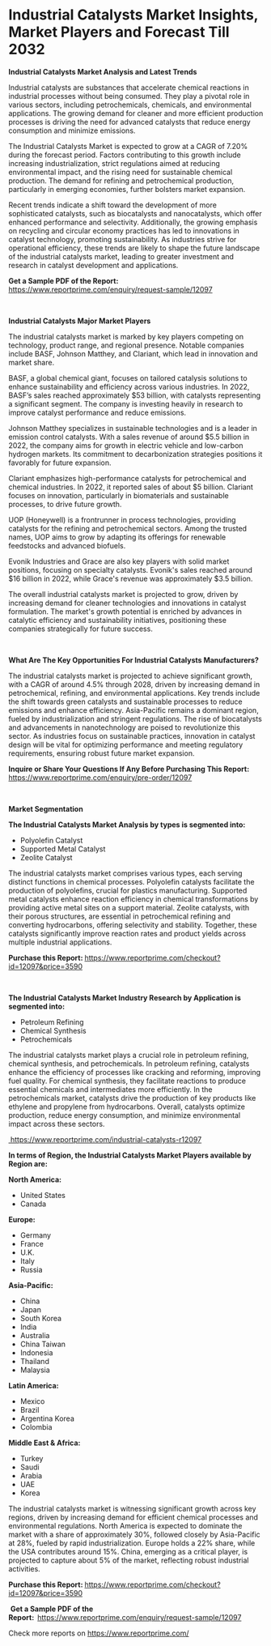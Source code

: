 <p><h1>Industrial Catalysts Market Insights, Market Players and Forecast Till 2032</h1></p><p><strong>Industrial Catalysts Market Analysis and Latest Trends</strong></p>
<p><p>Industrial catalysts are substances that accelerate chemical reactions in industrial processes without being consumed. They play a pivotal role in various sectors, including petrochemicals, chemicals, and environmental applications. The growing demand for cleaner and more efficient production processes is driving the need for advanced catalysts that reduce energy consumption and minimize emissions.</p><p>The Industrial Catalysts Market is expected to grow at a CAGR of 7.20% during the forecast period. Factors contributing to this growth include increasing industrialization, strict regulations aimed at reducing environmental impact, and the rising need for sustainable chemical production. The demand for refining and petrochemical production, particularly in emerging economies, further bolsters market expansion.</p><p>Recent trends indicate a shift toward the development of more sophisticated catalysts, such as biocatalysts and nanocatalysts, which offer enhanced performance and selectivity. Additionally, the growing emphasis on recycling and circular economy practices has led to innovations in catalyst technology, promoting sustainability. As industries strive for operational efficiency, these trends are likely to shape the future landscape of the industrial catalysts market, leading to greater investment and research in catalyst development and applications.</p></p>
<p><strong>Get a Sample PDF of the Report:&nbsp;</strong> <a href="https://www.reportprime.com/enquiry/request-sample/12097?utm_campaign=3257&utm_medium=2&utm_source=Github&utm_content=ia&utm_term=17032025&utm_id=industrial-catalysts">https://www.reportprime.com/enquiry/request-sample/12097</a></p>
<p>&nbsp;</p>
<p><strong>Industrial Catalysts Major Market Players</strong></p>
<p><p>The industrial catalysts market is marked by key players competing on technology, product range, and regional presence. Notable companies include BASF, Johnson Matthey, and Clariant, which lead in innovation and market share. </p><p>BASF, a global chemical giant, focuses on tailored catalysis solutions to enhance sustainability and efficiency across various industries. In 2022, BASF’s sales reached approximately $53 billion, with catalysts representing a significant segment. The company is investing heavily in research to improve catalyst performance and reduce emissions.</p><p>Johnson Matthey specializes in sustainable technologies and is a leader in emission control catalysts. With a sales revenue of around $5.5 billion in 2022, the company aims for growth in electric vehicle and low-carbon hydrogen markets. Its commitment to decarbonization strategies positions it favorably for future expansion.</p><p>Clariant emphasizes high-performance catalysts for petrochemical and chemical industries. In 2022, it reported sales of about $5 billion. Clariant focuses on innovation, particularly in biomaterials and sustainable processes, to drive future growth.</p><p>UOP (Honeywell) is a frontrunner in process technologies, providing catalysts for the refining and petrochemical sectors. Among the trusted names, UOP aims to grow by adapting its offerings for renewable feedstocks and advanced biofuels.</p><p>Evonik Industries and Grace are also key players with solid market positions, focusing on specialty catalysts. Evonik's sales reached around $16 billion in 2022, while Grace's revenue was approximately $3.5 billion.</p><p>The overall industrial catalysts market is projected to grow, driven by increasing demand for cleaner technologies and innovations in catalyst formulation. The market's growth potential is enriched by advances in catalytic efficiency and sustainability initiatives, positioning these companies strategically for future success.</p></p>
<p>&nbsp;</p>
<p><strong>What Are The Key Opportunities For Industrial Catalysts Manufacturers?</strong></p>
<p><p>The industrial catalysts market is projected to achieve significant growth, with a CAGR of around 4.5% through 2028, driven by increasing demand in petrochemical, refining, and environmental applications. Key trends include the shift towards green catalysts and sustainable processes to reduce emissions and enhance efficiency. Asia-Pacific remains a dominant region, fueled by industrialization and stringent regulations. The rise of biocatalysts and advancements in nanotechnology are poised to revolutionize this sector. As industries focus on sustainable practices, innovation in catalyst design will be vital for optimizing performance and meeting regulatory requirements, ensuring robust future market expansion.</p></p>
<p><strong>Inquire or Share Your Questions If Any Before Purchasing This Report:</strong> <a href="https://www.reportprime.com/enquiry/pre-order/12097?utm_campaign=3257&utm_medium=2&utm_source=Github&utm_content=ia&utm_term=17032025&utm_id=industrial-catalysts">https://www.reportprime.com/enquiry/pre-order/12097</a></p>
<p>&nbsp;</p>
<p><strong>Market Segmentation</strong></p>
<p><strong>The Industrial Catalysts Market Analysis by types is segmented into:</strong></p>
<p><ul><li>Polyolefin Catalyst</li><li>Supported Metal Catalyst</li><li>Zeolite Catalyst</li></ul></p>
<p><p>The industrial catalysts market comprises various types, each serving distinct functions in chemical processes. Polyolefin catalysts facilitate the production of polyolefins, crucial for plastics manufacturing. Supported metal catalysts enhance reaction efficiency in chemical transformations by providing active metal sites on a support material. Zeolite catalysts, with their porous structures, are essential in petrochemical refining and converting hydrocarbons, offering selectivity and stability. Together, these catalysts significantly improve reaction rates and product yields across multiple industrial applications.</p></p>
<p><strong>Purchase this Report:&nbsp;</strong><a href="https://www.reportprime.com/checkout?id=12097&price=3590&utm_campaign=3257&utm_medium=2&utm_source=Github&utm_content=ia&utm_term=17032025&utm_id=industrial-catalysts">https://www.reportprime.com/checkout?id=12097&price=3590</a></p>
<p>&nbsp;</p>
<p><strong>The Industrial Catalysts Market Industry Research by Application is segmented into:</strong></p>
<p><ul><li>Petroleum Refining</li><li>Chemical Synthesis</li><li>Petrochemicals</li></ul></p>
<p><p>The industrial catalysts market plays a crucial role in petroleum refining, chemical synthesis, and petrochemicals. In petroleum refining, catalysts enhance the efficiency of processes like cracking and reforming, improving fuel quality. For chemical synthesis, they facilitate reactions to produce essential chemicals and intermediates more efficiently. In the petrochemicals market, catalysts drive the production of key products like ethylene and propylene from hydrocarbons. Overall, catalysts optimize production, reduce energy consumption, and minimize environmental impact across these sectors.</p></p>
<p><a href="https://www.reportprime.com/industrial-catalysts-r12097?utm_campaign=3257&utm_medium=2&utm_source=Github&utm_content=ia&utm_term=17032025&utm_id=industrial-catalysts">&nbsp;https://www.reportprime.com/industrial-catalysts-r12097</a></p>
<p><strong>In terms of Region, the Industrial Catalysts Market Players available by Region are:</strong></p>
<p>
    <p> <strong> North America: </strong>
        <ul>
            <li>United States</li>
            <li>Canada</li>
        </ul>
        </p> 
    <p> <strong> Europe: </strong>
        <ul>
            <li>Germany</li>
            <li>France</li>
            <li>U.K.</li>
            <li>Italy</li>
            <li>Russia</li>
        </ul>
        </p> 
    <p> <strong> Asia-Pacific: </strong>
        <ul>
            <li>China</li>
            <li>Japan</li>
            <li>South Korea</li>
            <li>India</li>
            <li>Australia</li>
            <li>China Taiwan</li>
            <li>Indonesia</li>
            <li>Thailand</li>
            <li>Malaysia</li>
        </ul>
        </p> 
    <p> <strong> Latin America: </strong>
        <ul>
            <li>Mexico</li>
            <li>Brazil</li>
            <li>Argentina Korea</li>
            <li>Colombia</li>
        </ul>
        </p> 
    <p> <strong> Middle East & Africa: </strong>
        <ul>
            <li>Turkey</li>
            <li>Saudi</li>
            <li>Arabia</li>
            <li>UAE</li>
            <li>Korea</li>
        </ul>
    </p>
    </p>
<p><p>The industrial catalysts market is witnessing significant growth across key regions, driven by increasing demand for efficient chemical processes and environmental regulations. North America is expected to dominate the market with a share of approximately 30%, followed closely by Asia-Pacific at 28%, fueled by rapid industrialization. Europe holds a 22% share, while the USA contributes around 15%. China, emerging as a critical player, is projected to capture about 5% of the market, reflecting robust industrial activities.</p></p>
<p><strong>Purchase this Report: </strong><a href="https://www.reportprime.com/checkout?id=12097&price=3590&utm_campaign=3257&utm_medium=2&utm_source=Github&utm_content=ia&utm_term=17032025&utm_id=industrial-catalysts">https://www.reportprime.com/checkout?id=12097&price=3590</a></p>
<p>&nbsp;<strong>Get a Sample PDF of the Report:&nbsp;&nbsp;</strong><a href="https://www.reportprime.com/enquiry/request-sample/12097?utm_campaign=3257&utm_medium=2&utm_source=Github&utm_content=ia&utm_term=17032025&utm_id=industrial-catalysts">https://www.reportprime.com/enquiry/request-sample/12097</a></p>
<p><strong></strong></p>
<p>Check more reports on <a href="https://www.reportprime.com/?utm_campaign=3257&utm_medium=2&utm_source=Github&utm_content=ia&utm_term=17032025&utm_id=industrial-catalysts">https://www.reportprime.com/</a></p>